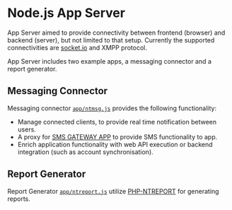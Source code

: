 Node.js App Server
==================

App Server aimed to provide connectivity between frontend (browser) and
backend (server), but not limited to that setup. Currently the supported
connectivities are [socket.io](https://socket.io) and XMPP protocol.

App Server includes two example apps, a messaging connector and a report
generator.

Messaging Connector
-------------------

Messaging connector [`app/ntmsg.js`](https://github.com/tohenk/node-appserver/blob/master/app/ntmsg.js)
provides the following functionality:

* Manage connected clients, to provide real time notification between users.
* A proxy for [SMS GATEWAY APP](https://github.com/tohenk/node-sms-gw) to
  provide SMS functionality to app.
* Enrich application functionality with web API execution or backend
  integration (such as account synchronisation).

Report Generator
----------------

Report Generator [`app/ntreport.js`](https://github.com/tohenk/node-appserver/blob/master/app/ntreport.js)
utilize [PHP-NTREPORT](https://github.com/tohenk/php-ntreport) for generating reports.

